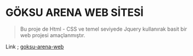 # GÖKSU ARENA WEB SİTESİ 

> Bu proje de Html - CSS ve temel seviyede Jquery kullanırak basit bir web projesi amaçlanmıştır.

Link ; [goksu-arena-web](https://goksu-arena-web.netlify.app/)


